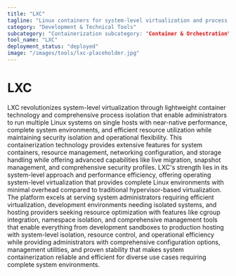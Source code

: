 ```yaml
---
title: "LXC"
tagline: "Linux containers for system-level virtualization and process isolation"
category: "Development & Technical Tools"
subcategory: "Containerization subcategory: "Container & Orchestration" Orchestration"
tool_name: "LXC"
deployment_status: "deployed"
image: "/images/tools/lxc-placeholder.jpg"
---
```


# LXC

LXC revolutionizes system-level virtualization through lightweight container technology and comprehensive process isolation that enable administrators to run multiple Linux systems on single hosts with near-native performance, complete system environments, and efficient resource utilization while maintaining security isolation and operational flexibility. This containerization technology provides extensive features for system containers, resource management, networking configuration, and storage handling while offering advanced capabilities like live migration, snapshot management, and comprehensive security profiles. LXC's strength lies in its system-level approach and performance efficiency, offering operating system-level virtualization that provides complete Linux environments with minimal overhead compared to traditional hypervisor-based virtualization. The platform excels at serving system administrators requiring efficient virtualization, development environments needing isolated systems, and hosting providers seeking resource optimization with features like cgroup integration, namespace isolation, and comprehensive management tools that enable everything from development sandboxes to production hosting with system-level isolation, resource control, and operational efficiency while providing administrators with comprehensive configuration options, management utilities, and proven stability that makes system containerization reliable and efficient for diverse use cases requiring complete system environments.